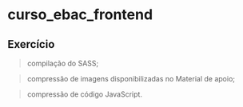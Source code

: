 # curso_ebac_frontend

## Exercício

> compilação do SASS;

> compressão de imagens disponibilizadas no Material de apoio;

> compressão de código JavaScript.
